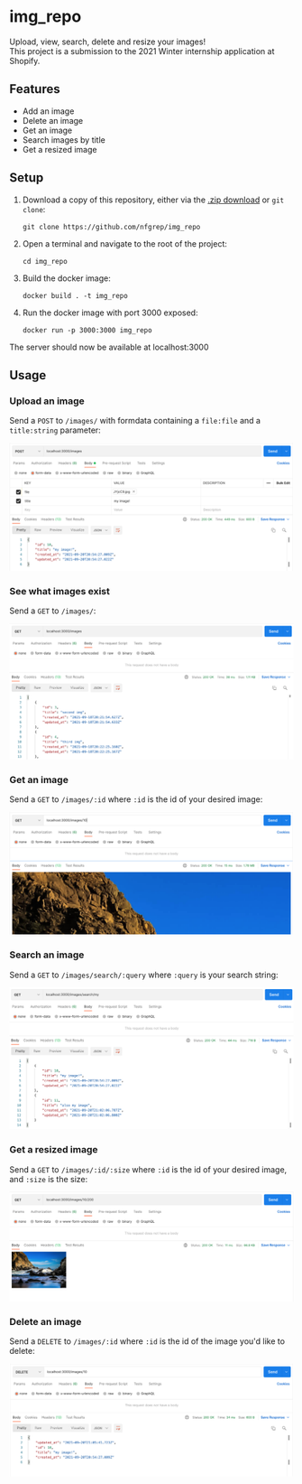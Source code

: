 # img_repo

Upload, view, search, delete and resize your images!  
This project is a submission to the 2021 Winter internship application at Shopify.

## Features

- Add an image
- Delete an image
- Get an image
- Search images by title
- Get a resized image

## Setup

1. Download a copy of this repository, either via the [.zip download](https://github.com/nfgrep/img_repo/archive/refs/heads/main.zip) or `git clone`:

   ```
   git clone https://github.com/nfgrep/img_repo
   ```

2. Open a terminal and navigate to the root of the project:

   ```
   cd img_repo
   ```

3. Build the docker image:

   ```
   docker build . -t img_repo
   ```

4. Run the docker image with port 3000 exposed:

   ```
   docker run -p 3000:3000 img_repo
   ```

The server should now be available at localhost:3000

## Usage

### Upload an image

Send a `POST` to `/images/` with formdata containing a `file:file` and a `title:string` parameter:

![](demo-img/upload.png)

### See what images exist

Send a `GET` to `/images/`:

![](demo-img/view-all.png)

### Get an image

Send a `GET` to `/images/:id` where `:id` is the id of your desired image:

![](demo-img/view.png)

### Search an image

Send a `GET` to `/images/search/:query` where `:query` is your search string:

![](demo-img/search.png)

### Get a resized image

Send a `GET` to `/images/:id/:size` where `:id` is the id of your desired image, and `:size` is the size:

![](demo-img/resize.png)

### Delete an image

Send a `DELETE` to `/images/:id` where `:id` is the id of the image you'd like to delete:

![](demo-img/delete.png)
